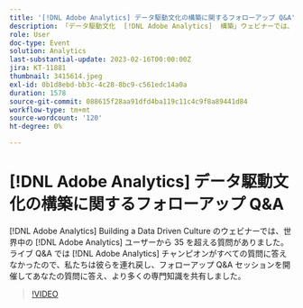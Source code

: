 ```yaml
---
title: '[!DNL Adobe Analytics] データ駆動文化の構築に関するフォローアップ Q&A'
description: 「データ駆動文化  [!DNL Adobe Analytics]  構築」ウェビナーでは、世界中のユーザーから 35 を超える質問が寄せら  [!DNL Adobe Analytics]  ました。 ライブ Q&A では  [!DNL Adobe Analytics]  チャンピオンがすべての質問に答えなかったので、私たちは彼らを連れ戻し、フォローアップ Q&A セッションを開催してあなたの質問に答え、より多くの専門知識を共有しました。
role: User
doc-type: Event
solution: Analytics
last-substantial-update: 2023-02-16T00:00:00Z
jira: KT-11881
thumbnail: 3415614.jpeg
exl-id: 0b1d8ebd-bb3c-4c28-8bc9-c561edc14a0a
duration: 1578
source-git-commit: 088615f28aa91dfd4ba119c11c4c9f8a89441d84
workflow-type: tm+mt
source-wordcount: '120'
ht-degree: 0%

---
```


# [!DNL Adobe Analytics] データ駆動文化の構築に関するフォローアップ Q&amp;A

[!DNL Adobe Analytics] Building a Data Driven Culture のウェビナーでは、世界中の [!DNL Adobe Analytics] ユーザーから 35 を超える質問がありました。 ライブ Q&amp;A では [!DNL Adobe Analytics] チャンピオンがすべての質問に答えなかったので、私たちは彼らを連れ戻し、フォローアップ Q&amp;A セッションを開催してあなたの質問に答え、より多くの専門知識を共有しました。

>[!VIDEO](https://video.tv.adobe.com/v/3415614/?quality=12&learn=on)

